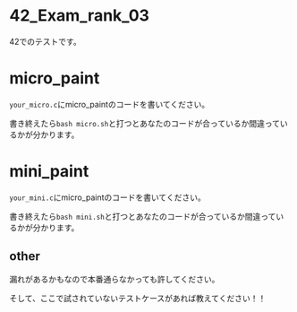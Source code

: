 # 42_Exam_rank_03

42でのテストです。

# micro_paint

`your_micro.c`にmicro_paintのコードを書いてください。

書き終えたら```bash micro.sh```と打つとあなたのコードが合っているか間違っているかが分かります。

# mini_paint

`your_mini.c`にmicro_paintのコードを書いてください。

書き終えたら```bash mini.sh```と打つとあなたのコードが合っているか間違っているかが分かります。

## other
漏れがあるかもなので本番通らなかっても許してください。

そして、ここで試されていないテストケースがあれば教えてください！！
